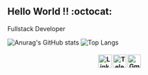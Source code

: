 ## Hello World !! :octocat: <br>

Fullstack Developer
<br>

![Anurag's GitHub stats](https://github-readme-stats.vercel.app/api?username=jvictorfarias&hide=contribs&theme=dracula&show_icons=true&hide_title=true)
![Top Langs](https://github-readme-stats.vercel.app/api/top-langs/?username=jvictorfarias&theme=dracula&layout=compact&hide_title=true)





<h4 align="center"> 

<a href="https://www.linkedin.com/in/jvictorfarias/" rel="nofollow"><img src="https://image.flaticon.com/icons/png/512/355/355994.png" width="30px" alt="Linkedin Badge" data-canonical-src="https://image.flaticon.com/icons/png/512/185/185964.png?style=flat-square&amp;logo=Linkedin&amp;logoColor=white&amp;link=https://www.linkedin.com/in/jvictorfarias/" style="max-width:10%"></a>
<a href="https://t.me/jvictorfarias" rel="nofollow">
 <a href="https://t.me/jvictorfarias" rel="nofollow"><img src="https://image.flaticon.com/icons/png/512/355/355977.png" width="30px" alt="Telegram Badge" data-canonical-src="https://img.shields.io/badge/-Telegram-1ca0f1?style=flat-square&amp;labelColor=1ca0f1&amp;logo=telegram&amp;logoColor=white&amp;link=https://t.me/jvictorfarias" style="max-width:100%;"></a>
<a href="mailto:victorfarias.new@gmail.com"><img src="https://image.flaticon.com/icons/png/512/355/355992.png" width="30px" alt="Gmail Badge" data-canonical-src="https://img.shields.io/badge/-Gmail-c14438?style=flat-square&amp;logo=Gmail&amp;logoColor=white&amp;link=mailto:victorfarias.new@gmail.com" style="max-width:100%;"></a></p>

